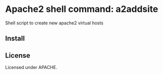 # Apache2 shell command: a2addsite
Shell script to create new apache2 virtual hosts

## Install

## License
Licensed under APACHE.
